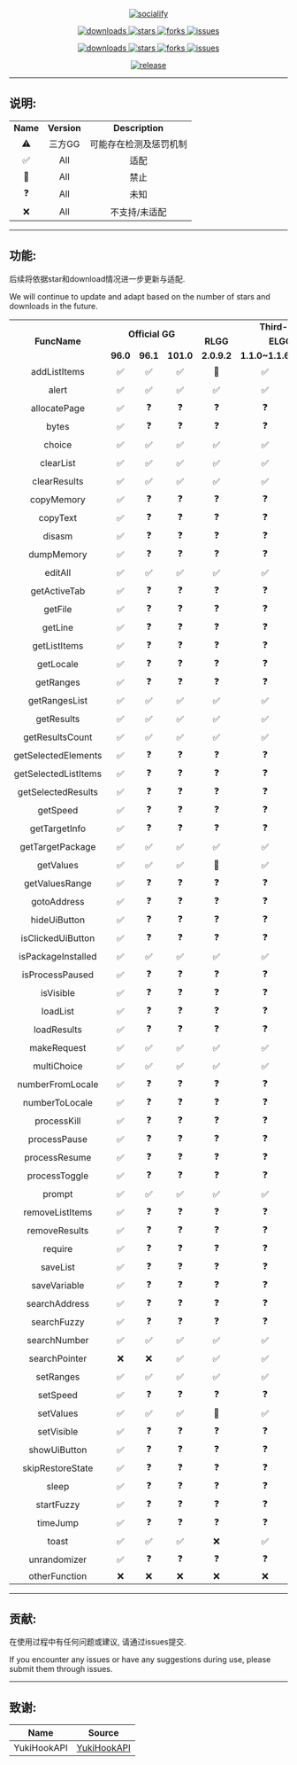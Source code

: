 <p align="center">
    <a href="https://github.com/HdShare/HookGG">
        <img src="https://socialify.git.ci/HdShare/HookGG/image?description=1&font=Rokkitt&language=1&name=1&owner=1&theme=Auto" alt="socialify"/>
    </a>
</p>

<p align="center">
    <a href="https://github.com/HdShare/HookGG/releases">
        <img src="https://img.shields.io/github/downloads/HdShare/HookGG/total?style=flat-square&label=GithubRepo&labelColor=1b1f23&color=eeeeee" alt="downloads">
    </a>
    <a href="https://github.com/HdShare/HookGG/stargazers">
        <img src="https://img.shields.io/github/stars/HdShare/HookGG?style=flat-square&label=Stars&labelColor=1b1f23&color=dfb317" alt="stars">
    </a>
    <a href="https://github.com/HdShare/HookGG/network/members">
        <img src="https://img.shields.io/github/forks/HdShare/HookGG?style=flat-square&label=Forks&labelColor=1b1f23&color=97ca00" alt="forks">
    </a>
    <a href="https://github.com/HdShare/HookGG/issues">
        <img src="https://img.shields.io/github/issues/HdShare/HookGG?style=flat-square&label=Issues&labelColor=1b1f23&color=007ec6" alt="issues">
    </a>
</p>

<p align="center">
    <a href="https://github.com/Xposed-Modules-Repo/me.hd.hookgg/releases">
        <img src="https://img.shields.io/github/downloads/Xposed-Modules-Repo/me.hd.hookgg/total?style=flat-square&label=LSPosedRepo&labelColor=f48fb1&color=eeeeee" alt="downloads">
    </a>
    <a href="https://github.com/Xposed-Modules-Repo/me.hd.hookgg/stargazers">
        <img src="https://img.shields.io/github/stars/Xposed-Modules-Repo/me.hd.hookgg?style=flat-square&label=Stars&labelColor=f48fb1&color=dfb317" alt="stars">
    </a>
    <a href="https://github.com/Xposed-Modules-Repo/me.hd.hookgg/network/members">
        <img src="https://img.shields.io/github/forks/Xposed-Modules-Repo/me.hd.hookgg?style=flat-square&label=Forks&labelColor=f48fb1&color=97ca00" alt="forks">
    </a>
    <a href="https://github.com/Xposed-Modules-Repo/me.hd.hookgg/issues">
        <img src="https://img.shields.io/github/issues/Xposed-Modules-Repo/me.hd.hookgg?style=flat-square&label=Issues&labelColor=f48fb1&color=007ec6" alt="issues">
    </a>
</p>

<p align="center">
    <a href="https://github.com/HdShare/HookGG/releases/latest">
        <img src="https://img.shields.io/github/v/release/HdShare/HookGG?style=flat-square&label=Release&labelColor=8b00c5&color=c8c8c8" alt="release">
    </a>
</p>

---

## 说明:

<table>
    <tr>
        <td colspan="1" align="center"><b>Name</b></td>
        <td colspan="1" align="center"><b>Version</b></td>
        <td colspan="1" align="center"><b>Description</b></td>
    </tr>
    <tr>
        <td align="center">⚠️</td>
        <td align="center">三方GG</td>
        <td align="center">可能存在检测及惩罚机制</td>
    </tr>
    <tr>
        <td align="center">✅</td>
        <td align="center">All</td>
        <td align="center">适配</td>
    </tr>
    <tr>
        <td align="center">🚫</td>
        <td align="center">All</td>
        <td align="center">禁止</td>
    </tr>
    <tr>
        <td align="center">❓</td>
        <td align="center">All</td>
        <td align="center">未知</td>
    </tr>
    <tr>
        <td align="center">❌</td>
        <td align="center">All</td>
        <td align="center">不支持/未适配</td>
    </tr>
</table>

---

## 功能:

后续将依据star和download情况进一步更新与适配.

We will continue to update and adapt based on the number of stars and downloads in the future.

<table>
    <tr>
        <td rowspan="3" colspan="1" align="center"><b>FuncName</b></td>
        <td rowspan="2" colspan="3" align="center"><b>Official GG</b></td>
        <td rowspan="1" colspan="4" align="center"><b>Third-party GG</b></td>
        <td rowspan="1" colspan="1" align="center"><b>Other</b></td>
    </tr>
    <tr>
        <td colspan="1" align="center"><b>RLGG</b></td>
        <td colspan="2" align="center"><b>ELGG</b></td>
        <td colspan="1" align="center"><b>AGG</b></td>
        <td colspan="1" align="center"><b>Unknown</b></td>
    </tr>
    <tr>
        <td align="center"><b>96.0</b></td>
        <td align="center"><b>96.1</b></td>
        <td align="center"><b>101.0</b></td>
        <td align="center"><b>2.0.9.2</b></td>
        <td align="center"><b>1.1.0~1.1.6</b></td>
        <td align="center"><b>1.2.0</b></td>
        <td align="center"><b>3.3.3~3.3.91</b></td>
        <td align="center"><b>Unknown</b></td>
    </tr>
    <tr>
        <td align="center">addListItems</td>
        <td align="center">✅</td>
        <td align="center">✅</td>
        <td align="center">✅</td>
        <td align="center">🚫</td>
        <td align="center">✅</td>
        <td align="center">✅</td>
        <td align="center">✅</td>
        <td align="center">❓</td>
    </tr>
    <tr>
        <td align="center">alert</td>
        <td align="center">✅</td>
        <td align="center">✅</td>
        <td align="center">✅</td>
        <td align="center">✅</td>
        <td align="center">✅</td>
        <td align="center">✅</td>
        <td align="center">✅</td>
        <td align="center">❓</td>
    </tr>
    <tr>
        <td align="center">allocatePage</td>
        <td align="center">✅</td>
        <td align="center">❓</td>
        <td align="center">❓</td>
        <td align="center">❓</td>
        <td align="center">❓</td>
        <td align="center">❓</td>
        <td align="center">❓</td>
        <td align="center">❓</td>
    </tr>
    <tr>
        <td align="center">bytes</td>
        <td align="center">✅</td>
        <td align="center">❓</td>
        <td align="center">❓</td>
        <td align="center">❓</td>
        <td align="center">❓</td>
        <td align="center">❓</td>
        <td align="center">❓</td>
        <td align="center">❓</td>
    </tr>
    <tr>
        <td align="center">choice</td>
        <td align="center">✅</td>
        <td align="center">✅</td>
        <td align="center">✅</td>
        <td align="center">✅</td>
        <td align="center">✅</td>
        <td align="center">✅</td>
        <td align="center">✅</td>
        <td align="center">❓</td>
    </tr>
    <tr>
        <td align="center">clearList</td>
        <td align="center">✅</td>
        <td align="center">✅</td>
        <td align="center">✅</td>
        <td align="center">✅</td>
        <td align="center">✅</td>
        <td align="center">✅</td>
        <td align="center">✅</td>
        <td align="center">❓</td>
    </tr>
    <tr>
        <td align="center">clearResults</td>
        <td align="center">✅</td>
        <td align="center">✅</td>
        <td align="center">✅</td>
        <td align="center">✅</td>
        <td align="center">✅</td>
        <td align="center">✅</td>
        <td align="center">✅</td>
        <td align="center">❓</td>
    </tr>
    <tr>
        <td align="center">copyMemory</td>
        <td align="center">✅</td>
        <td align="center">❓</td>
        <td align="center">❓</td>
        <td align="center">❓</td>
        <td align="center">❓</td>
        <td align="center">❓</td>
        <td align="center">❓</td>
        <td align="center">❓</td>
    </tr>
    <tr>
        <td align="center">copyText</td>
        <td align="center">✅</td>
        <td align="center">❓</td>
        <td align="center">❓</td>
        <td align="center">❓</td>
        <td align="center">❓</td>
        <td align="center">❓</td>
        <td align="center">❓</td>
        <td align="center">❓</td>
    </tr>
    <tr>
        <td align="center">disasm</td>
        <td align="center">✅</td>
        <td align="center">❓</td>
        <td align="center">❓</td>
        <td align="center">❓</td>
        <td align="center">❓</td>
        <td align="center">❓</td>
        <td align="center">❓</td>
        <td align="center">❓</td>
    </tr>
    <tr>
        <td align="center">dumpMemory</td>
        <td align="center">✅</td>
        <td align="center">❓</td>
        <td align="center">❓</td>
        <td align="center">❓</td>
        <td align="center">❓</td>
        <td align="center">❓</td>
        <td align="center">❓</td>
        <td align="center">❓</td>
    </tr>
    <tr>
        <td align="center">editAll</td>
        <td align="center">✅</td>
        <td align="center">✅</td>
        <td align="center">✅</td>
        <td align="center">✅</td>
        <td align="center">✅</td>
        <td align="center">✅</td>
        <td align="center">✅</td>
        <td align="center">❓</td>
    </tr>
    <tr>
        <td align="center">getActiveTab</td>
        <td align="center">✅</td>
        <td align="center">❓</td>
        <td align="center">❓</td>
        <td align="center">❓</td>
        <td align="center">❓</td>
        <td align="center">❓</td>
        <td align="center">❓</td>
        <td align="center">❓</td>
    </tr>
    <tr>
        <td align="center">getFile</td>
        <td align="center">✅</td>
        <td align="center">❓</td>
        <td align="center">❓</td>
        <td align="center">❓</td>
        <td align="center">❓</td>
        <td align="center">❓</td>
        <td align="center">❓</td>
        <td align="center">❓</td>
    </tr>
    <tr>
        <td align="center">getLine</td>
        <td align="center">✅</td>
        <td align="center">❓</td>
        <td align="center">❓</td>
        <td align="center">❓</td>
        <td align="center">❓</td>
        <td align="center">❓</td>
        <td align="center">❓</td>
        <td align="center">❓</td>
    </tr>
    <tr>
        <td align="center">getListItems</td>
        <td align="center">✅</td>
        <td align="center">❓</td>
        <td align="center">❓</td>
        <td align="center">❓</td>
        <td align="center">❓</td>
        <td align="center">❓</td>
        <td align="center">❓</td>
        <td align="center">❓</td>
    </tr>
    <tr>
        <td align="center">getLocale</td>
        <td align="center">✅</td>
        <td align="center">❓</td>
        <td align="center">❓</td>
        <td align="center">❓</td>
        <td align="center">❓</td>
        <td align="center">❓</td>
        <td align="center">❓</td>
        <td align="center">❓</td>
    </tr>
    <tr>
        <td align="center">getRanges</td>
        <td align="center">✅</td>
        <td align="center">❓</td>
        <td align="center">❓</td>
        <td align="center">❓</td>
        <td align="center">❓</td>
        <td align="center">❓</td>
        <td align="center">❓</td>
        <td align="center">❓</td>
    </tr>
    <tr>
        <td align="center">getRangesList</td>
        <td align="center">✅</td>
        <td align="center">✅</td>
        <td align="center">✅</td>
        <td align="center">✅</td>
        <td align="center">✅</td>
        <td align="center">✅</td>
        <td align="center">✅</td>
        <td align="center">❓</td>
    </tr>
    <tr>
        <td align="center">getResults</td>
        <td align="center">✅</td>
        <td align="center">✅</td>
        <td align="center">✅</td>
        <td align="center">✅</td>
        <td align="center">✅</td>
        <td align="center">✅</td>
        <td align="center">✅</td>
        <td align="center">❓</td>
    </tr>
    <tr>
        <td align="center">getResultsCount</td>
        <td align="center">✅</td>
        <td align="center">✅</td>
        <td align="center">✅</td>
        <td align="center">✅</td>
        <td align="center">✅</td>
        <td align="center">✅</td>
        <td align="center">✅</td>
        <td align="center">❓</td>
    </tr>
    <tr>
        <td align="center">getSelectedElements</td>
        <td align="center">✅</td>
        <td align="center">❓</td>
        <td align="center">❓</td>
        <td align="center">❓</td>
        <td align="center">❓</td>
        <td align="center">❓</td>
        <td align="center">❓</td>
        <td align="center">❓</td>
    </tr>
    <tr>
        <td align="center">getSelectedListItems</td>
        <td align="center">✅</td>
        <td align="center">❓</td>
        <td align="center">❓</td>
        <td align="center">❓</td>
        <td align="center">❓</td>
        <td align="center">❓</td>
        <td align="center">❓</td>
        <td align="center">❓</td>
    </tr>
    <tr>
        <td align="center">getSelectedResults</td>
        <td align="center">✅</td>
        <td align="center">❓</td>
        <td align="center">❓</td>
        <td align="center">❓</td>
        <td align="center">❓</td>
        <td align="center">❓</td>
        <td align="center">❓</td>
        <td align="center">❓</td>
    </tr>
    <tr>
        <td align="center">getSpeed</td>
        <td align="center">✅</td>
        <td align="center">❓</td>
        <td align="center">❓</td>
        <td align="center">❓</td>
        <td align="center">❓</td>
        <td align="center">❓</td>
        <td align="center">❓</td>
        <td align="center">❓</td>
    </tr>
    <tr>
        <td align="center">getTargetInfo</td>
        <td align="center">✅</td>
        <td align="center">❓</td>
        <td align="center">❓</td>
        <td align="center">❓</td>
        <td align="center">❓</td>
        <td align="center">❓</td>
        <td align="center">❓</td>
        <td align="center">❓</td>
    </tr>
    <tr>
        <td align="center">getTargetPackage</td>
        <td align="center">✅</td>
        <td align="center">✅</td>
        <td align="center">✅</td>
        <td align="center">✅</td>
        <td align="center">✅</td>
        <td align="center">✅</td>
        <td align="center">✅</td>
        <td align="center">❓</td>
    </tr>
    <tr>
        <td align="center">getValues</td>
        <td align="center">✅</td>
        <td align="center">✅</td>
        <td align="center">✅</td>
        <td align="center">🚫</td>
        <td align="center">✅</td>
        <td align="center">✅</td>
        <td align="center">✅</td>
        <td align="center">❓</td>
    </tr>
    <tr>
        <td align="center">getValuesRange</td>
        <td align="center">✅</td>
        <td align="center">❓</td>
        <td align="center">❓</td>
        <td align="center">❓</td>
        <td align="center">❓</td>
        <td align="center">❓</td>
        <td align="center">❓</td>
        <td align="center">❓</td>
    </tr>
    <tr>
        <td align="center">gotoAddress</td>
        <td align="center">✅</td>
        <td align="center">❓</td>
        <td align="center">❓</td>
        <td align="center">❓</td>
        <td align="center">❓</td>
        <td align="center">❓</td>
        <td align="center">❓</td>
        <td align="center">❓</td>
    </tr>
    <tr>
        <td align="center">hideUiButton</td>
        <td align="center">✅</td>
        <td align="center">❓</td>
        <td align="center">❓</td>
        <td align="center">❓</td>
        <td align="center">❓</td>
        <td align="center">❓</td>
        <td align="center">❓</td>
        <td align="center">❓</td>
    </tr>
    <tr>
        <td align="center">isClickedUiButton</td>
        <td align="center">✅</td>
        <td align="center">❓</td>
        <td align="center">❓</td>
        <td align="center">❓</td>
        <td align="center">❓</td>
        <td align="center">❓</td>
        <td align="center">❓</td>
        <td align="center">❓</td>
    </tr>
    <tr>
        <td align="center">isPackageInstalled</td>
        <td align="center">✅</td>
        <td align="center">✅</td>
        <td align="center">✅</td>
        <td align="center">✅</td>
        <td align="center">✅</td>
        <td align="center">✅</td>
        <td align="center">✅</td>
        <td align="center">❓</td>
    </tr>
    <tr>
        <td align="center">isProcessPaused</td>
        <td align="center">✅</td>
        <td align="center">❓</td>
        <td align="center">❓</td>
        <td align="center">❓</td>
        <td align="center">❓</td>
        <td align="center">❓</td>
        <td align="center">❓</td>
        <td align="center">❓</td>
    </tr>
    <tr>
        <td align="center">isVisible</td>
        <td align="center">✅</td>
        <td align="center">❓</td>
        <td align="center">❓</td>
        <td align="center">❓</td>
        <td align="center">❓</td>
        <td align="center">❓</td>
        <td align="center">❓</td>
        <td align="center">❓</td>
    </tr>
    <tr>
        <td align="center">loadList</td>
        <td align="center">✅</td>
        <td align="center">❓</td>
        <td align="center">❓</td>
        <td align="center">❓</td>
        <td align="center">❓</td>
        <td align="center">❓</td>
        <td align="center">❓</td>
        <td align="center">❓</td>
    </tr>
    <tr>
        <td align="center">loadResults</td>
        <td align="center">✅</td>
        <td align="center">❓</td>
        <td align="center">❓</td>
        <td align="center">❓</td>
        <td align="center">❓</td>
        <td align="center">❓</td>
        <td align="center">❓</td>
        <td align="center">❓</td>
    </tr>
    <tr>
        <td align="center">makeRequest</td>
        <td align="center">✅</td>
        <td align="center">✅</td>
        <td align="center">✅</td>
        <td align="center">✅</td>
        <td align="center">✅</td>
        <td align="center">✅</td>
        <td align="center">✅</td>
        <td align="center">❓</td>
    </tr>
    <tr>
        <td align="center">multiChoice</td>
        <td align="center">✅</td>
        <td align="center">✅</td>
        <td align="center">✅</td>
        <td align="center">✅</td>
        <td align="center">✅</td>
        <td align="center">✅</td>
        <td align="center">✅</td>
        <td align="center">❓</td>
    </tr>
    <tr>
        <td align="center">numberFromLocale</td>
        <td align="center">✅</td>
        <td align="center">❓</td>
        <td align="center">❓</td>
        <td align="center">❓</td>
        <td align="center">❓</td>
        <td align="center">❓</td>
        <td align="center">❓</td>
        <td align="center">❓</td>
    </tr>
    <tr>
        <td align="center">numberToLocale</td>
        <td align="center">✅</td>
        <td align="center">❓</td>
        <td align="center">❓</td>
        <td align="center">❓</td>
        <td align="center">❓</td>
        <td align="center">❓</td>
        <td align="center">❓</td>
        <td align="center">❓</td>
    </tr>
    <tr>
        <td align="center">processKill</td>
        <td align="center">✅</td>
        <td align="center">❓</td>
        <td align="center">❓</td>
        <td align="center">❓</td>
        <td align="center">❓</td>
        <td align="center">❓</td>
        <td align="center">❓</td>
        <td align="center">❓</td>
    </tr>
    <tr>
        <td align="center">processPause</td>
        <td align="center">✅</td>
        <td align="center">❓</td>
        <td align="center">❓</td>
        <td align="center">❓</td>
        <td align="center">❓</td>
        <td align="center">❓</td>
        <td align="center">❓</td>
        <td align="center">❓</td>
    </tr>
    <tr>
        <td align="center">processResume</td>
        <td align="center">✅</td>
        <td align="center">❓</td>
        <td align="center">❓</td>
        <td align="center">❓</td>
        <td align="center">❓</td>
        <td align="center">❓</td>
        <td align="center">❓</td>
        <td align="center">❓</td>
    </tr>
    <tr>
        <td align="center">processToggle</td>
        <td align="center">✅</td>
        <td align="center">❓</td>
        <td align="center">❓</td>
        <td align="center">❓</td>
        <td align="center">❓</td>
        <td align="center">❓</td>
        <td align="center">❓</td>
        <td align="center">❓</td>
    </tr>
    <tr>
        <td align="center">prompt</td>
        <td align="center">✅</td>
        <td align="center">✅</td>
        <td align="center">✅</td>
        <td align="center">✅</td>
        <td align="center">✅</td>
        <td align="center">✅</td>
        <td align="center">✅</td>
        <td align="center">❓</td>
    </tr>
    <tr>
        <td align="center">removeListItems</td>
        <td align="center">✅</td>
        <td align="center">❓</td>
        <td align="center">❓</td>
        <td align="center">❓</td>
        <td align="center">❓</td>
        <td align="center">❓</td>
        <td align="center">❓</td>
        <td align="center">❓</td>
    </tr>
    <tr>
        <td align="center">removeResults</td>
        <td align="center">✅</td>
        <td align="center">❓</td>
        <td align="center">❓</td>
        <td align="center">❓</td>
        <td align="center">❓</td>
        <td align="center">❓</td>
        <td align="center">❓</td>
        <td align="center">❓</td>
    </tr>
    <tr>
        <td align="center">require</td>
        <td align="center">✅</td>
        <td align="center">❓</td>
        <td align="center">❓</td>
        <td align="center">❓</td>
        <td align="center">❓</td>
        <td align="center">❓</td>
        <td align="center">❓</td>
        <td align="center">❓</td>
    </tr>
    <tr>
        <td align="center">saveList</td>
        <td align="center">✅</td>
        <td align="center">❓</td>
        <td align="center">❓</td>
        <td align="center">❓</td>
        <td align="center">❓</td>
        <td align="center">❓</td>
        <td align="center">❓</td>
        <td align="center">❓</td>
    </tr>
    <tr>
        <td align="center">saveVariable</td>
        <td align="center">✅</td>
        <td align="center">❓</td>
        <td align="center">❓</td>
        <td align="center">❓</td>
        <td align="center">❓</td>
        <td align="center">❓</td>
        <td align="center">❓</td>
        <td align="center">❓</td>
    </tr>
    <tr>
        <td align="center">searchAddress</td>
        <td align="center">✅</td>
        <td align="center">❓</td>
        <td align="center">❓</td>
        <td align="center">❓</td>
        <td align="center">❓</td>
        <td align="center">❓</td>
        <td align="center">❓</td>
        <td align="center">❓</td>
    </tr>
    <tr>
        <td align="center">searchFuzzy</td>
        <td align="center">✅</td>
        <td align="center">❓</td>
        <td align="center">❓</td>
        <td align="center">❓</td>
        <td align="center">❓</td>
        <td align="center">❓</td>
        <td align="center">❓</td>
        <td align="center">❓</td>
    </tr>
    <tr>
        <td align="center">searchNumber</td>
        <td align="center">✅</td>
        <td align="center">✅</td>
        <td align="center">✅</td>
        <td align="center">✅</td>
        <td align="center">✅</td>
        <td align="center">✅</td>
        <td align="center">✅</td>
        <td align="center">❓</td>
    </tr>
    <tr>
        <td align="center">searchPointer</td>
        <td align="center">❌</td>
        <td align="center">❌</td>
        <td align="center">✅</td>
        <td align="center">✅</td>
        <td align="center">✅</td>
        <td align="center">✅</td>
        <td align="center">❌</td>
        <td align="center">❓</td>
    </tr>
    <tr>
        <td align="center">setRanges</td>
        <td align="center">✅</td>
        <td align="center">✅</td>
        <td align="center">✅</td>
        <td align="center">✅</td>
        <td align="center">✅</td>
        <td align="center">✅</td>
        <td align="center">✅</td>
        <td align="center">❓</td>
    </tr>
    <tr>
        <td align="center">setSpeed</td>
        <td align="center">✅</td>
        <td align="center">❓</td>
        <td align="center">❓</td>
        <td align="center">❓</td>
        <td align="center">❓</td>
        <td align="center">❓</td>
        <td align="center">❓</td>
        <td align="center">❓</td>
    </tr>
    <tr>
        <td align="center">setValues</td>
        <td align="center">✅</td>
        <td align="center">✅</td>
        <td align="center">✅</td>
        <td align="center">🚫</td>
        <td align="center">✅</td>
        <td align="center">✅</td>
        <td align="center">✅</td>
        <td align="center">❓</td>
    </tr>
    <tr>
        <td align="center">setVisible</td>
        <td align="center">✅</td>
        <td align="center">❓</td>
        <td align="center">❓</td>
        <td align="center">❓</td>
        <td align="center">❓</td>
        <td align="center">❓</td>
        <td align="center">❓</td>
        <td align="center">❓</td>
    </tr>
    <tr>
        <td align="center">showUiButton</td>
        <td align="center">✅</td>
        <td align="center">❓</td>
        <td align="center">❓</td>
        <td align="center">❓</td>
        <td align="center">❓</td>
        <td align="center">❓</td>
        <td align="center">❓</td>
        <td align="center">❓</td>
    </tr>
    <tr>
        <td align="center">skipRestoreState</td>
        <td align="center">✅</td>
        <td align="center">❓</td>
        <td align="center">❓</td>
        <td align="center">❓</td>
        <td align="center">❓</td>
        <td align="center">❓</td>
        <td align="center">❓</td>
        <td align="center">❓</td>
    </tr>
    <tr>
        <td align="center">sleep</td>
        <td align="center">✅</td>
        <td align="center">❓</td>
        <td align="center">❓</td>
        <td align="center">❓</td>
        <td align="center">❓</td>
        <td align="center">❓</td>
        <td align="center">❓</td>
        <td align="center">❓</td>
    </tr>
    <tr>
        <td align="center">startFuzzy</td>
        <td align="center">✅</td>
        <td align="center">❓</td>
        <td align="center">❓</td>
        <td align="center">❓</td>
        <td align="center">❓</td>
        <td align="center">❓</td>
        <td align="center">❓</td>
        <td align="center">❓</td>
    </tr>
    <tr>
        <td align="center">timeJump</td>
        <td align="center">✅</td>
        <td align="center">❓</td>
        <td align="center">❓</td>
        <td align="center">❓</td>
        <td align="center">❓</td>
        <td align="center">❓</td>
        <td align="center">❓</td>
        <td align="center">❓</td>
    </tr>
    <tr>
        <td align="center">toast</td>
        <td align="center">✅</td>
        <td align="center">✅</td>
        <td align="center">✅</td>
        <td align="center">❌</td>
        <td align="center">✅</td>
        <td align="center">✅</td>
        <td align="center">✅</td>
        <td align="center">❓</td>
    </tr>
    <tr>
        <td align="center">unrandomizer</td>
        <td align="center">✅</td>
        <td align="center">❓</td>
        <td align="center">❓</td>
        <td align="center">❓</td>
        <td align="center">❓</td>
        <td align="center">❓</td>
        <td align="center">❓</td>
        <td align="center">❓</td>
    </tr>
    <tr>
        <td align="center">otherFunction</td>
        <td align="center">❌</td>
        <td align="center">❌</td>
        <td align="center">❌</td>
        <td align="center">❌</td>
        <td align="center">❌</td>
        <td align="center">❌</td>
        <td align="center">❌</td>
        <td align="center">❌</td>
    </tr>
</table>

---

## 贡献:

在使用过程中有任何问题或建议, 请通过issues提交.

If you encounter any issues or have any suggestions during use, please submit them through issues.

---

## 致谢:

| Name        | Source                                                    |
|-------------|-----------------------------------------------------------|
| YukiHookAPI | [YukiHookAPI](https://github.com/HighCapable/YukiHookAPI) |

